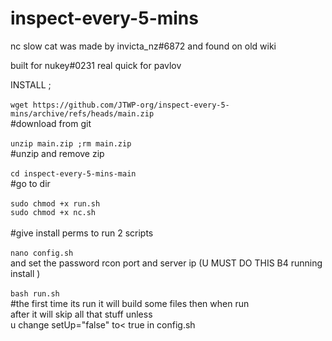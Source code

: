 # inspect-every-5-mins
nc slow cat was made by invicta_nz#6872 and found on old wiki

built for nukey#0231 real quick for pavlov 

INSTALL ;<hhr><br><br>
`wget https://github.com/JTWP-org/inspect-every-5-mins/archive/refs/heads/main.zip`<br>
  #download from git<br><br>
`unzip main.zip ;rm main.zip`<br>
  #unzip and remove zip<br><br>
`cd inspect-every-5-mins-main`<br>
  #go to dir <br><br>
`sudo chmod +x run.sh` <br>
 `sudo chmod +x nc.sh` <br><br>
  #give install perms to run 2 scripts <br><br>
`nano config.sh`<br> 
and set the password rcon port and server ip (U MUST DO THIS B4 running install )<br><br>
 `bash run.sh`<br>
#the first time its run it will build some files then when run<br> after it will skip all that stuff unless<br> u change setUp="false" to< true in config.sh <br><br>
